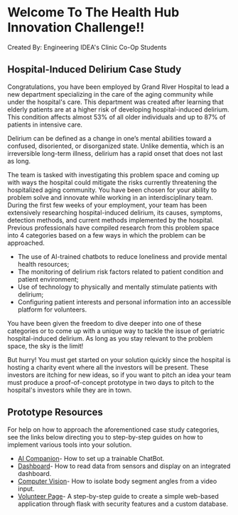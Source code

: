 # Welcome To The Health Hub Innovation Challenge!!
Created By: Engineering IDEA's Clinic Co-Op Students

## Hospital-Induced Delirium Case Study
Congratulations, you have been employed by Grand River Hospital to lead a new department specializing in the care of the aging community while under the hospital's care. This department was created after learning that elderly patients are at a higher risk of developing hospital-induced delirium. This condition affects almost 53% of all older individuals and up to 87% of patients in intensive care. 

Delirium can be defined as a change in one’s mental abilities toward a confused, disoriented, or disorganized state. Unlike dementia, which is an irreversible long-term illness, delirium has a rapid onset that does not last as long.

The team is tasked with investigating this problem space and coming up with ways the hospital could mitigate the risks currently threatening the hospitalized aging community. You have been chosen for your ability to problem solve and innovate while working in an interdisciplinary team. During the first few weeks of your employment, your team has been extensively researching hospital-induced delirium, its causes, symptoms, detection methods, and current methods implemented by the hospital. Previous professionals have compiled research from this problem space into 4 categories based on a few ways in which the problem can be approached.
* The use of AI-trained chatbots to reduce loneliness and provide mental health resources;
* The monitoring of delirium risk factors related to patient condition and patient environment;
* Use of technology to physically and mentally stimulate patients with delirium;
* Configuring patient interests and personal information into an accessible platform for volunteers.

You have been given the freedom to dive deeper into one of these categories or to come up with a unique way to tackle the issue of geriatric hospital-induced delirium. As long as you stay relevant to the problem space, the sky is the limit!

But hurry! You must get started on your solution quickly since the hospital is hosting a charity event where all the investors will be present. These investors are itching for new ideas, so if you want to pitch an idea your team must produce a proof-of-concept prototype in two days to pitch to the hospital's investors while they are in town.

## Prototype Resources
For help on how to approach the aforementioned case study categories, see the links below directing you to step-by-step guides on how to implement various tools into your solution.
* [AI Companion](AI%20Companion)- How to set up a trainable ChatBot.
* [Dashboard](Dashboard)- How to read data from sensors and display on an integrated dashboard.
* [Computer Vision](https://github.com/IdeasClinicUWaterloo/InnovationChallange_Guides/tree/main/Computer%20Vision)- How to isolate body segment angles from a video input.
* [Volunteer Page](https://github.com/IdeasClinicUWaterloo/InnovationChallange_Guides/tree/main/VolunteerPage?ref_type=heads)-  A step-by-step guide to create a simple web-based application through flask with security features and a custom database.
